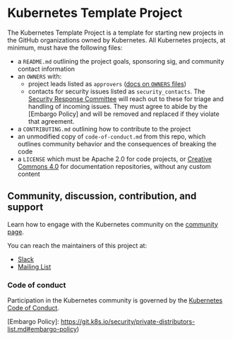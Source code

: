 # Kubernetes Template Project

The Kubernetes Template Project is a template for starting new projects in the GitHub organizations owned by Kubernetes. All Kubernetes projects, at minimum, must have the following files:

- a `README.md` outlining the project goals, sponsoring sig, and community contact information
- an `OWNERS` with:
  - project leads listed as `approvers` ([docs on `OWNERS` files][owners])
  - contacts for security issues listed as `security_contacts`. The
    [Security Response Committee] will reach out to these for triage
    and handling of incoming issues.  They must agree to abide by the
    [Embargo Policy] and will be removed and replaced if they violate
    that agreement.
- a `CONTRIBUTING.md` outlining how to contribute to the project
- an unmodified copy of `code-of-conduct.md` from this repo, which outlines community behavior and the consequences of breaking the code
- a `LICENSE` which must be Apache 2.0 for code projects, or [Creative Commons 4.0] for documentation repositories, without any custom content

## Community, discussion, contribution, and support

Learn how to engage with the Kubernetes community on the [community page](http://kubernetes.io/community/).

You can reach the maintainers of this project at:

- [Slack](http://slack.k8s.io/)
- [Mailing List](https://groups.google.com/forum/#!forum/kubernetes-dev)

### Code of conduct

Participation in the Kubernetes community is governed by the [Kubernetes Code of Conduct](code-of-conduct.md).

[owners]: https://git.k8s.io/community/contributors/guide/owners.md
[Creative Commons 4.0]: https://git.k8s.io/website/LICENSE
[Security Response Committee]: https://github.com/kubernetes/committee-security-response
[Embargo Policy]: https://git.k8s.io/security/private-distributors-list.md#embargo-policy)
